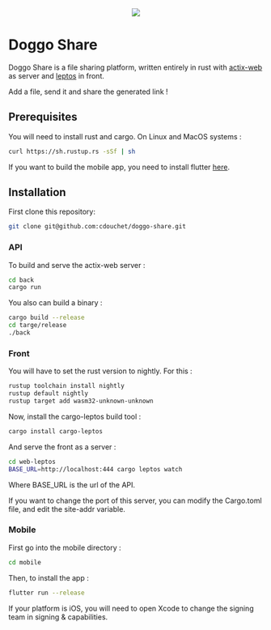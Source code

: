 <div style="text-align:center"><img src="https://doggo-share-api.doggo-saloon.net/assets/logo-no-background.png" /></div>

# Doggo Share

Doggo Share is a file sharing platform, written entirely in rust with [actix-web](https://github.com/actix/actix-web) as server and [leptos](https://github.com/leptos-rs/leptos) in front.

Add a file, send it and share the generated link !

## Prerequisites

You will need to install rust and cargo. On Linux and MacOS systems :

```bash
curl https://sh.rustup.rs -sSf | sh
```

If you want to build the mobile app, you need to install flutter [here](https://docs.flutter.dev/get-started/install).

## Installation

First clone this repository:

```bash
git clone git@github.com:cdouchet/doggo-share.git
```

### API

To build and serve the actix-web server :

```bash
cd back
cargo run
```

You also can build a binary :

```bash
cargo build --release
cd targe/release
./back
```

### Front

You will have to set the rust version to nightly. For this :

```bash
rustup toolchain install nightly
rustup default nightly
rustup target add wasm32-unknown-unknown
```

Now, install the cargo-leptos build tool :
```bash
cargo install cargo-leptos
```

And serve the front as a server :
```bash
cd web-leptos
BASE_URL=http://localhost:444 cargo leptos watch
```

Where BASE_URL is the url of the API.

If you want to change the port of this server, you can modify the Cargo.toml file, and edit the site-addr variable.

### Mobile

First go into the mobile directory :
```bash
cd mobile
```

Then, to install the app :
```bash
flutter run --release
```

If your platform is iOS, you will need to open Xcode to change the signing team in signing & capabilities.
